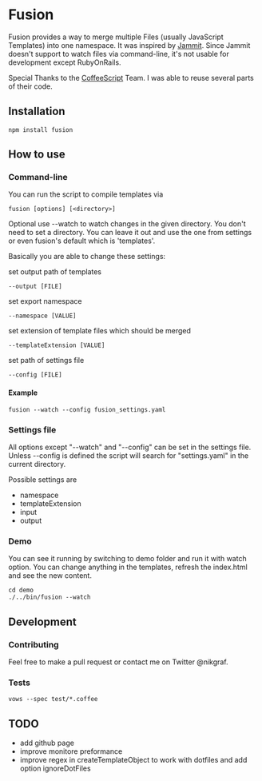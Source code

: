 # Fusion

Fusion provides a way to merge multiple Files (usually JavaScript Templates) into one namespace. It was inspired by [Jammit](http://documentcloud.github.com/jammit/). Since Jammit doesn't support to watch files via command-line, it's not usable for development except RubyOnRails.

Special Thanks to the [CoffeeScript](http://jashkenas.github.com/coffee-script/) Team. I was able to reuse several parts of their code.

## Installation

    npm install fusion

## How to use

### Command-line

You can run the script to compile templates via

    fusion [options] [<directory>]

Optional use --watch to watch changes in the given directory.
You don't need to set a directory. You can leave it out and use
the one from settings or even fusion's default which is 'templates'.

Basically you are able to change these settings:

set output path of templates

    --output [FILE]

set export namespace

    --namespace [VALUE]

set extension of template files which should be merged

    --templateExtension [VALUE]

set path of settings file

    --config [FILE]

#### Example

    fusion --watch --config fusion_settings.yaml

### Settings file

All options except "--watch" and "--config" can be set in the settings file.
Unless --config is defined the script will search for "settings.yaml"
in the current directory.

Possible settings are

* namespace
* templateExtension
* input
* output

### Demo

You can see it running by switching to demo folder and run it with watch option.
You can change anything in the templates, refresh the index.html and see the new content.

    cd demo
    ./../bin/fusion --watch

## Development

### Contributing

Feel free to make a pull request or contact me on Twitter @nikgraf.

### Tests

    vows --spec test/*.coffee

## TODO

* add github page
* improve monitore preformance
* improve regex in createTemplateObject to work with dotfiles and add option ignoreDotFiles
